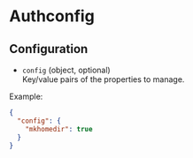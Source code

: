 # Authconfig

## Configuration

* `config` (object, optional)   
  Key/value pairs of the properties to manage.

Example:

```json
{
  "config": {
    "mkhomedir": true
  }
}
```
